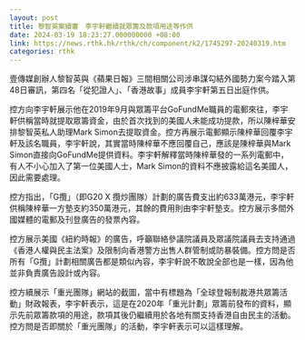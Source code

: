 ```yaml
---
layout: post
title: 黎智英案續審　李宇軒繼續就眾籌及款項用途等作供
date: 2024-03-19 18:23:27.000000000 +08:00
link: https://news.rthk.hk/rthk/ch/component/k2/1745297-20240319.htm
categories: rthk
---
```


壹傳媒創辦人黎智英與《蘋果日報》三間相關公司涉串謀勾結外國勢力案今踏入第48日審訊，第四名「從犯證人」、「香港故事」成員李宇軒第五日出庭作供。

控方向李宇軒展示他在2019年9月與眾籌平台GoFundMe職員的電郵來往，李宇軒供稱當時就提取眾籌資金，由於首次找到的美國人未能成功提款，所以陳梓華安排黎智英私人助理Mark Simon去提取資金。控方再展示電郵顯示陳梓華回覆李宇軒及該名職員，李宇軒說，其實當時陳梓華不應回覆自己，應該是陳梓華與Mark Simon直接向GoFundMe提供資料。李宇軒解釋當時陳梓華發的一系列電郵中，有人不小心加入了第一位美國人士，Mark Simon的資料不應披露給這名美國人，因此需要處理。

控方指出，「G攬」（即G20 X 攬炒團隊）計劃的廣告費支出約633萬港元，李宇軒供稱陳梓華一方墊支約350萬港元，其餘的費用則由李宇軒墊支。控方展示多間外國媒體的電郵及刊登廣告的發票內容。

控方展示美國《紐約時報》的廣告，呼籲聯絡參議院議員及眾議院議員去支持通過《香港人權與民主法案》及限制向香港警方出售人群管制或防暴裝備。控方問是否所有「G攬」計劃相關廣告都是類似內容，李宇軒說不敢說全部也是一樣，因為他並非負責廣告設計或內容。

控方續展示「重光團隊」網站的截圖，當中有標題為「全球登報制裁港共眾籌活動」財政報表，李宇軒表示，這是在2020年「重光計劃」眾籌前發布的資料，顯示先前眾籌款項的用途，款項其後仍繼續用於各地有關支持香港自由民主的活動。控方問是否即關於「重光團隊」的活動，李宇軒表示可以這樣理解。
